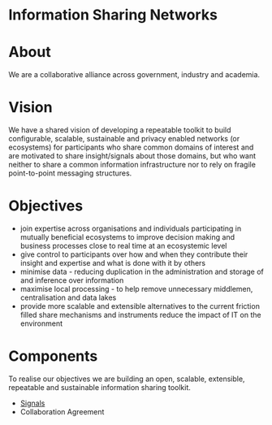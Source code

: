 # Information Sharing Networks

# About

We are a collaborative alliance across government, industry and academia.

# Vision

We have a shared vision of developing a repeatable toolkit to build configurable, scalable, sustainable and privacy enabled networks (or ecosystems) for participants who share common domains of interest and are motivated to share insight/signals about those domains, but who want neither to share a common information infrastructure nor to rely on fragile point-to-point messaging structures.

# Objectives

- join expertise across organisations and individuals participating in mutually beneficial ecosystems to improve decision making and business processes close to real time at an ecosystemic level
- give control to participants over how and when they contribute their insight and expertise and what is done with it by others
- minimise data - reducing duplication in the administration and storage of and inference over information
- maximise local processing - to help remove unnecessary middlemen, centralisation and data lakes
- provide more scalable and extensible alternatives to the current friction filled share mechanisms and instruments
reduce the impact of IT on the environment

# Components

To realise our objectives we are building an open, scalable, extensible, repeatable and sustainable information sharing toolkit.

- [Signals](https://github.com/information-sharing-networks/signals)
- Collaboration Agreement
